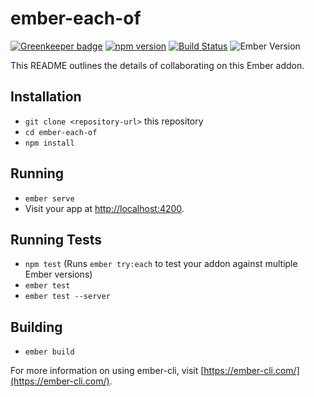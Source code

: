 # ember-each-of

[![Greenkeeper badge](https://badges.greenkeeper.io/kellyselden/ember-each-of.svg)](https://greenkeeper.io/)
[![npm version](https://badge.fury.io/js/ember-each-of.svg)](https://badge.fury.io/js/ember-each-of)
[![Build Status](https://travis-ci.org/kellyselden/ember-each-of.svg?branch=master)](https://travis-ci.org/kellyselden/ember-each-of)
![Ember Version](https://embadge.io/v1/badge.svg?start=2.8.0)

This README outlines the details of collaborating on this Ember addon.

## Installation

* `git clone <repository-url>` this repository
* `cd ember-each-of`
* `npm install`

## Running

* `ember serve`
* Visit your app at [http://localhost:4200](http://localhost:4200).

## Running Tests

* `npm test` (Runs `ember try:each` to test your addon against multiple Ember versions)
* `ember test`
* `ember test --server`

## Building

* `ember build`

For more information on using ember-cli, visit [https://ember-cli.com/](https://ember-cli.com/).
